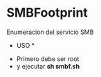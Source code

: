 # SMBFootprint
Enumeracion del servicio SMB

* USO *<br>

- Primero debe ser root
- y ejecutar <b>sh smbf.sh</b>
